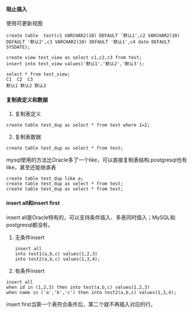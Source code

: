 #### 阻止插入

使用可更新视图

```
create table  test(c1 VARCHAR2(10) DEFAULT '默认1',c2 VARCHAR2(10) DEFAULT '默认2',c3 VARCHAR2(10) DEFAULT '默认1',c4 date DEFAULT SYSDATE);

create view test_view as select c1,c2,c3 from test;
insert into test_view values('默认1','默认2','默认3');

select * from test_view;
C1	C2	C3
默认1	默认2	默认3
```

#### 复制表定义和数据

1. 复制表定义
```
create table test_dup as select * from test where 1=2;
```

2. 复制表数据

```
create table test_dup as select * from test;
```

mysql使用的方法比Oracle多了一个like，可以直接复制表结构.postgresql也有like，甚至还能继承表

```
create table test_dup like a;
create table test_dup as select * from test;
create table test_dup as select * from test;
```

#### insert all和insert first

insert all是Oracle特有的，可以支持条件插入、多表同时插入；MySQL和postgresql都没有。

1. 无条件insert

   ```
   insert all 
   into test1(a,b,c) values(1,2,3)
   into test2(a,b,c) values(1,3,4);
   ```

   

2. 有条件insert

```
insert all 
when id in (1,2,3) then into test(a,b,c) values(1,2,3)
when name in ('a','b','c') then into test2(a,b,c) values(1,3,4);
```

insert first当第一个表符合条件后，第二个就不再插入对应的行。